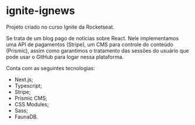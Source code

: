 # ignite-ignews

Projeto criado no curso Ignite da Rocketseat.

Se trata de um blog pago de notícias sobre React. Nele implementamos uma API de pagamentos (Stripe), um CMS para controle do conteúdo (Prismic), assim como garantimos o tratamento das sessões do usuário que pode usar o GitHub para logar nessa plataforma. 

Conta com as seguintes tecnologias:
 - Next.js;
 - Typescript;
 - Stripe;
 - Prismic CMS;
 - CSS Modules;
 - Sass;
 - FaunaDB.
